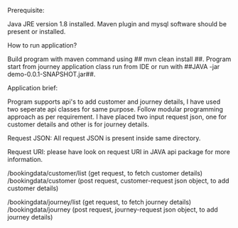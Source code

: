 Prerequisite:

Java JRE version 1.8 installed.
Maven plugin and mysql software should be present or installed.

How to run application?

Build program with maven command using ## mvn clean install ##.
Program start from journey application class run from IDE or run with ##JAVA -jar demo-0.0.1-SNAPSHOT.jar##.

Application brief:

Program supports api's to add customer and journey details, I have used two seperate api classes for same purpose.
Follow modular programming approach as per requirement.
I have placed two input request json, one for customer details and other is for journey details. 


Request JSON:
All request JSON is present inside same directory.

Request URI:
please have look on request URI in JAVA api package for more information.

/bookingdata/customer/list (get request, to fetch customer details)
/bookingdata/customer (post request, customer-request json object, to add customer details)

/bookingdata/journey/list (get request, to fetch journey details)
/bookingdata/journey (post request, journey-request json object, to add journey details)
